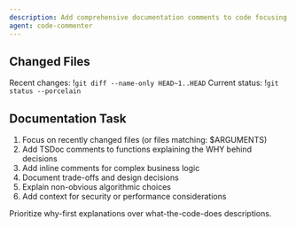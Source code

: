 ```yaml
---
description: Add comprehensive documentation comments to code focusing on why-first explanations
agent: code-commenter
---
```


## Changed Files
Recent changes: !`git diff --name-only HEAD~1..HEAD`
Current status: !`git status --porcelain`

## Documentation Task

1. Focus on recently changed files (or files matching: $ARGUMENTS)
2. Add TSDoc comments to functions explaining the WHY behind decisions
3. Add inline comments for complex business logic
4. Document trade-offs and design decisions
5. Explain non-obvious algorithmic choices
6. Add context for security or performance considerations

Prioritize why-first explanations over what-the-code-does descriptions.